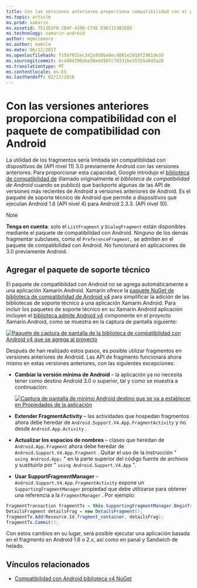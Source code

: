 ```yaml
---
title: Con las versiones anteriores proporciona compatibilidad con el paquete de compatibilidad con Android
ms.topic: article
ms.prod: xamarin
ms.assetid: 7511D2F8-2B4F-4200-C74E-E967153B2E8D
ms.technology: xamarin-android
author: mgmclemore
ms.author: mamcle
ms.date: 06/12/2017
ms.openlocfilehash: f1567815ec342a958b48ec4801e2918f2981de3d
ms.sourcegitcommit: 6cd40d190abe38edd50fc74331be15324a845a28
ms.translationtype: MT
ms.contentlocale: es-ES
ms.lasthandoff: 02/27/2018
---
```

# <a name="providing-backwards-compatibility-with-the-android-support-package"></a>Con las versiones anteriores proporciona compatibilidad con el paquete de compatibilidad con Android

La utilidad de los fragmentos sería limitada sin compatibilidad con dispositivos de (API nivel 11) 3.0 previamente Android con las versiones anteriores. Para proporcionar esta capacidad, Google introdujo el [biblioteca de compatibilidad de](http://developer.android.com/sdk/compatibility-library.html) (llamado originalmente el *biblioteca de compatibilidad de Android* cuando se publicó) que backports algunas de las API de versiones más recientes de Android a versiones anteriores de Android. Es el paquete de soporte técnico de Android que permite a dispositivos que ejecutan Android 1.6 (API nivel 4) para Android 2.3.3. (API nivel 10).

> [!NOTE]
> **Tenga en cuenta**: solo el `ListFragment` y `DialogFragment` están disponibles mediante el paquete de compatibilidad con Android. Ninguno de los demás fragmentar subclases, como el `PreferenceFragment,` se admiten en el paquete de compatibilidad con Android. No funcionará en aplicaciones de 3.0 previamente Android. 

<a name="Adding_the_Support_Package" /> 

## <a name="adding-the-support-package"></a>Agregar el paquete de soporte técnico

El paquete de compatibilidad con Android no se agrega automáticamente a una aplicación Xamarin.Android. Xamarin ofrece la [paquete NuGet de biblioteca de compatibilidad de Android v4](https://www.nuget.org/packages/Xamarin.Android.Support.v4/) para simplificar la adición de las bibliotecas de soporte técnico a una aplicación Xamarin.Android. Para incluir los paquetes de soporte técnico en su Xamarin.Android aplicación incluyen el [biblioteca admite Android v4](https://www.nuget.org/packages/Xamarin.Android.Support.v4/) componente en el proyecto Xamarin.Android, como se muestra en la captura de pantalla siguiente: 

[![Paquete de captura de pantalla de la biblioteca de compatibilidad con Android v4 que se agrega al proyecto](providing-backwards-compatibility-images/02.png)](providing-backwards-compatibility-images/02.png)

Después de han realizado estos pasos, es posible utilizar fragmentos en versiones anteriores de Android. Las API de fragmento funcionará ahora mismo en estas versiones anteriores, con las siguientes excepciones: 

-   **Cambiar la versión mínima de Android** &ndash; la aplicación ya no necesita tener como destino Android 3.0 o superior, tal y como se muestra a continuación: 

    [![Captura de pantalla de mínimo Android destino que se va a establecer en Propiedades de la aplicación](providing-backwards-compatibility-images/03.png)](providing-backwards-compatibility-images/03.png)

-   **Extender FragmentActivity** &ndash; las actividades que hospedan fragmentos ahora debe heredar de `Android.Support.V4.App.FragmentActivity` y no desde `Android.App.Activity` . 

-   **Actualizar los espacios de nombres** &ndash; clases que heredan de `Android.App.Fragment` ahora debe heredar de `Android.Support.V4.App.Fragment` . Quitar el uso de la instrucción " `using Android.App;` " en la parte superior del código fuente de archivos y sustituirlo por " `using Android.Support.V4.App` ". 

-   **Usar SupportFragmentManager** &ndash; `Android.Support.V4.App.FragmentActivity` expone un `SupportingFragmentManager` propiedad que debe utilizarse para obtener una referencia a la `FragmentManager` . Por ejemplo: 

```csharp
FragmentTransaction fragmentTx = this.SupportingFragmentManager.BeginTransaction();
DetailsFragment detailsFrag = new DetailsFragment();
fragmentTx.Add(Resource.Id.fragment_container, detailsFrag);
fragmentTx.Commit();
```

Con estos cambios en su lugar, será posible ejecutar una aplicación basada en el fragmento en Android 1.6 o 2.x, así como en panal y Sandwich de helado. 


## <a name="related-links"></a>Vínculos relacionados

- [Compatibilidad con Android biblioteca v4 NuGet](https://www.nuget.org/packages/Xamarin.Android.Support.v4/)
